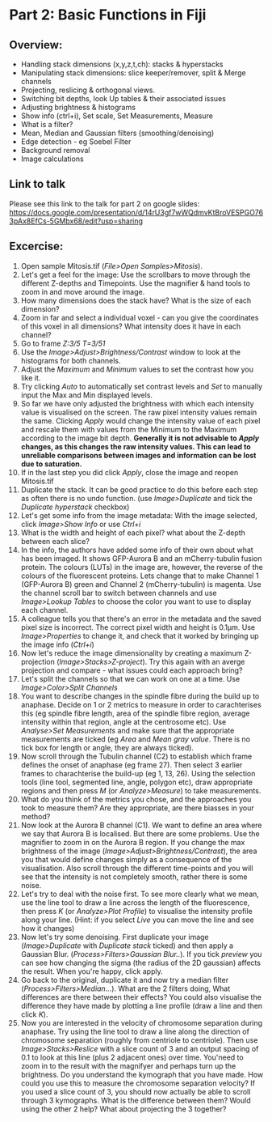# Part 2: Basic Functions in Fiji

## Overview:

- Handling stack dimensions (x,y,z,t,ch): stacks & hyperstacks
- Manipulating stack dimensions: slice keeper/remover, split & Merge channels
- Projecting, reslicing & orthogonal views.
- Switching bit depths, look Up tables & their associated issues
- Adjusting brightness & histograms
- Show info (ctrl+i), Set scale, Set Measurements, Measure
- What is a filter?
- Mean, Median and Gaussian filters (smoothing/denoising)
- Edge detection - eg Soebel Filter
- Background removal
- Image calculations

## Link to talk

Please see this link to the talk for part 2 on google slides:
https://docs.google.com/presentation/d/14rU3gf7wWQdmvKtBroVESPGO763pAx8EfCs-5GMbx68/edit?usp=sharing


## Excercise:

1. Open sample Mitosis.tif (*File>Open Samples>Mitosis*).
3. Let's get a feel for the image: Use the scrollbars to move through the different Z-depths and Timepoints. Use the magnifier & hand tools to zoom in and move around the image.
4. How many dimensions does the stack have? What is the size of each dimension?
5. Zoom in far and select a individual voxel - can you give the coordinates of this voxel in all dimensions? What intensity does it have in each channel?
6. Go to frame *Z:3/5 T=3/51*
7. Use the *Image>Adjust>Brightness/Contrast* window to look at the histograms for both channels.
8. Adjust the *Maximum* and *Minimum* values to set the contrast how you like it.
9. Try clicking *Auto* to automatically set contrast levels and *Set* to manually input the Max and Min displayed levels.
10. So far we have only adjusted the brightness with which each intensity value is visualised on the screen. The raw pixel intensity values remain the same. Clicking *Apply* would change the intensity value of each pixel and rescale them with values from the Minimum to the Maximum according to the image bit depth. **Generally it is not advisable to *Apply* changes, as this changes the raw intensity values. This can lead to unreliable comparisons between images and information can be lost due to saturation.**
11. If in the last step you did click *Apply*, close the image and reopen Mitosis.tif
12. Duplicate the stack. It can be good practice to do this before each step as often there is no undo function. (use *Image>Duplicate* and tick the *Duplicate hyperstack* checkbox)
13. Let's get some info from the image metadata: With the image selected, click *Image>Show Info* or use *Ctrl+i*
14. What is the width and height of each pixel? what about the Z-depth between each slice?
15. In the info, the authors have added some info of their own about what has been imaged. It shows GFP-Aurora B and an mCherry-tubulin fusion protein. The colours (LUTs) in the image are, however, the reverse of the colours of the fluorescent proteins. Lets change that to make Channel 1 (GFP-Aurora B) green and Channel 2 (mCherry-tubulin) is magenta. Use the channel scroll bar to switch between channels and use *Image>Lookup Tables* to choose the color you want to use to display each channel.
16. A colleague tells you that there's an error in the metadata and the saved pixel size is incorrect. The correct pixel width and height is 0.1µm. Use *Image>Properties* to change it, and check that it worked by bringing up the image info (*Ctrl+i*)
17. Now let's reduce the image dimensionality by creating a maximum Z-projection (*Image>Stacks>Z-project*). Try this again with an averge projection and compare - what issues could each approach bring?
18. Let's split the channels so that we can work on one at a time. Use *Image>Color>Split Channels*
19. You want to describe changes in the spindle fibre during the build up to anaphase. Decide on 1 or 2 metrics to measure in order to carachterises this (eg spindle fibre length, area of the spindle fibre region, average intensity within that region, angle at the centrosome etc). Use *Analyse>Set Measurements* and make sure that the appropriate measurements are ticked (eg *Area* and *Mean gray value*. There is no tick box for length or angle, they are always ticked).
20. Now scroll through the Tubulin channel (C2) to establish which frame defines the onset of anaphase (eg frame 27). Then select 3 earlier frames to charachterise the build-up (eg 1, 13, 26). Using the selection tools (line tool, segmented line, angle, polygon etc), draw appropriate regions and then press *M* (or *Analyze>Measure*) to take measurements.
21. What do you think of the metrics you chose, and the approaches you took to measure them? Are they appropriate, are there biasses in your method?
22. Now look at the Aurora B channel (C1). We want to define an area where we say that Aurora B is localised. But there are some problems. Use the magnifier to zoom in on the Aurora B region. If you change the max brightness of the image (*Image>Adjust>Brightness/Contrast*), the area you that would define changes simply as a consequence of the visualisation. Also scroll through the different time-points and you will see that the intensity is not completely smooth, rather there is some noise.
23. Let's try to deal with the noise first. To see more clearly what we mean, use the line tool to draw a line across the length of the fluorescence, then press *K* (or *Analyze>Plot Profile*) to visualise the intensity profile along your line. (Hint: if you select *Live* you can move the line and see how it changes)
24. Now let's try some denoising. First duplicate your image (*Image>Duplicate* with *Duplicate stack* ticked) and then apply a Gaussian Blur. (*Process>Filters>Gaussian Blur..*). If you tick *preview* you can see how changing the sigma (the radius of the 2D gaussian) affects the result. When you're happy, click apply.
25. Go back to the original, duplicate it and now try a median filter (*Process>Filters>Median...*). What are the 2 filters doing, What differences are there between their effects? You could also visualise the difference they have made by plotting a line profile (draw a line and then click *K*).
26. Now you are interested in the velocity of chromosome separation during anaphase. Try using the line tool to draw a line along the direction of chromosome separation (roughly from centriole to centriole). Then use *Image>Stacks>Reslice* with a slice count of 3 and an output spacing of 0.1 to look at this line (plus 2 adjacent ones) over time. You'need to zoom in to the result with the magnifyer and perhaps turn up the brightness. Do you understand the kymograph that you have made. How could you use this to measure the chromosome separation velocity? If you used a slice count of 3, you should now actually be able to scroll through 3 kymographs. What is the difference between them? Would using the other 2 help? What about projecting the 3 together?
